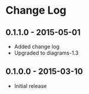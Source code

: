 # Change Log

## 0.1.1.0 - 2015-05-01

- Added change log
- Upgraded to diagrams-1.3

## 0.1.0.0 - 2015-03-10

- Initial release
